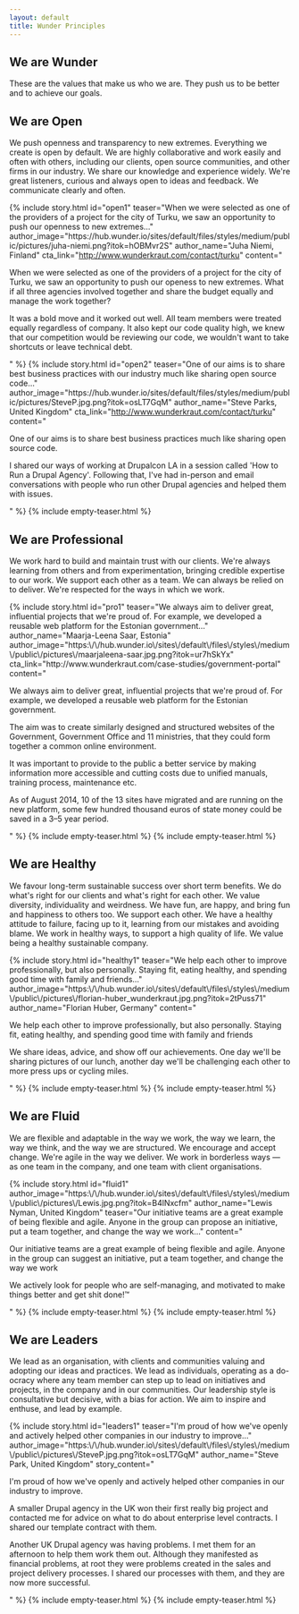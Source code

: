```yaml
---
layout: default
title: Wunder Principles
---
```


## We are Wunder

These are the values that make us who we are. They push us to be better and to achieve our goals.

## We are Open

We push openness and transparency to new extremes. Everything we create is open by default. We are highly collaborative and work easily and often with others, including our clients, open source communities, and other firms in our industry. We share our knowledge and experience widely. We're great listeners, curious and always open to ideas and feedback. We communicate clearly and often.

<div class="story-teaser__container">

  {% include story.html id="open1" teaser="When we were selected as one of the providers of a project for the city of Turku, we saw an opportunity to push our openness to new extremes…" author_image="https:\/\/hub.wunder.io\/sites\/default\/files\/styles\/medium\/public\/pictures\/juha-niemi.png?itok=hOBMvr2S" author_name="Juha Niemi, Finland" cta_link="http://www.wunderkraut.com/contact/turku" content="<p>When we were selected as one of the providers of a project for the city of Turku, we saw an opportunity to push our openess to new extremes. What if all three agencies involved together and share the budget equally and manage the work together?</p><p>It was a bold move and it worked out well. All team members were treated equally regardless of company. It also kept our code quality high, we knew that our competition would be reviewing our code, we wouldn't want to take shortcuts or leave technical debt.</p>" %}
  {% include story.html id="open2" teaser="One of our aims is to share best business practices with our industry much like sharing open source code…" author_image="https:\/\/hub.wunder.io\/sites\/default\/files\/styles\/medium\/public\/pictures\/SteveP.jpg.png?itok=osLT7GqM" author_name="Steve Parks, United Kingdom" cta_link="http://www.wunderkraut.com/contact/turku" content="<p>One of our aims is to share best business practices much like sharing open source code.</p><p>I shared our ways of working at Drupalcon LA in a session called 'How to Run a Drupal Agency'. Following that, I've had in-person and email conversations with people who run other Drupal agencies and helped them with issues.</p>" %}
  {% include empty-teaser.html %}

</div>

## We are Professional

We work hard to build and maintain trust with our clients. We're always learning from others and from experimentation, bringing credible expertise to our work. We support each other as a team. We can always be relied on to deliver. We're respected for the ways in which we work.

<div class="story-teaser__container">
  {% include story.html id="pro1" teaser="We always aim to deliver great, influential projects that we're proud of. For example, we developed a reusable web platform for the Estonian government…" author_name="Maarja-Leena Saar, Estonia" author_image="https:\/\/hub.wunder.io\/sites\/default\/files\/styles\/medium\/public\/pictures\/maarjaleena-saar.jpg.png?itok=ur7hSkYx" cta_link="http://www.wunderkraut.com/case-studies/government-portal" content="<p>We always aim to deliver great, influential projects that we're proud of. For example, we developed a reusable web platform for the Estonian government.</p><p>The aim was to create similarly designed and structured websites of the Government, Government Office and 11 ministries, that they could form together a common online environment.</p><p>It was important to provide to the public a better service by making information more accessible and cutting costs due to unified manuals, training process, maintenance etc.</p><p>As of August 2014, 10 of the 13 sites have migrated and are running on the new platform, some few hundred thousand euros of state money could be saved in a 3–5 year period.</p>" %}
  {% include empty-teaser.html %}
  {% include empty-teaser.html %}
</div>

## We are Healthy

We favour long-term sustainable success over short term benefits. We do what's right for our clients and what's right for each other. We value diversity, individuality and weirdness. We have fun, are happy, and bring fun and happiness to others too. We support each other. We have a healthy attitude to failure, facing up to it, learning from our mistakes and avoiding blame. We work in healthy ways, to support a high quality of life. We value being a healthy sustainable company.

<div class="story-teaser__container">
  {% include story.html id="healthy1" teaser="We help each other to improve professionally, but also personally. Staying fit, eating healthy, and spending good time with family and friends…" author_image="https:\/\/hub.wunder.io\/sites\/default\/files\/styles\/medium\/public\/pictures\/florian-huber_wunderkraut.jpg.png?itok=2tPuss71" author_name="Florian Huber, Germany" content="<p>We help each other to improve professionally, but also personally. Staying fit, eating healthy, and spending good time with family and friends</p><p>We share ideas, advice, and show off our achievements. One day we'll be sharing pictures of our lunch, another day we'll be challenging each other to more press ups or cycling miles.</p>" %}
  {% include empty-teaser.html %}
  {% include empty-teaser.html %}
</div>

## We are Fluid

We are flexible and adaptable in the way we work, the way we learn, the way we think, and the way we are structured. We encourage and accept change. We're agile in the way we deliver. We work in borderless ways — as one team in the company, and one team with client organisations.

<div class="story-teaser__container">
  {% include story.html id="fluid1" author_image="https:\/\/hub.wunder.io\/sites\/default\/files\/styles\/medium\/public\/pictures\/Lewis.jpg.png?itok=B4lNxcfm" author_name="Lewis Nyman, United Kingdom" teaser="Our initiative teams are a great example of being flexible and agile. Anyone in the group can propose an initiative, put a team together, and change the way we work…" content="<p>Our initiative teams are a great example of being flexible and agile. Anyone in the group can suggest an initiative, put a team together, and change the way we work</p><p>We actively look for people who are self-managing, and motivated to make things better and get shit done!™</p><p></p>" %}
  {% include empty-teaser.html %}
  {% include empty-teaser.html %}

</div>

## We are Leaders

We lead as an organisation, with clients and communities valuing and adopting our ideas and practices. We lead as individuals, operating as a do-ocracy where any team member can step up to lead on initiatives and projects, in the company and in our communities. Our leadership style is consultative but decisive, with a bias for action. We aim to inspire and enthuse, and lead by example.

<div class="story-teaser__container">
  {% include story.html id="leaders1" teaser="I'm proud of how we've openly and actively helped other companies in our industry to improve…" author_image="https:\/\/hub.wunder.io\/sites\/default\/files\/styles\/medium\/public\/pictures\/SteveP.jpg.png?itok=osLT7GqM" author_name="Steve Park, United Kingdom" story_content="<p>I'm proud of how we've openly and actively helped other companies in our industry to improve.</p><p>A smaller Drupal agency in the UK won their first really big project and contacted me for advice on what to do about enterprise level contracts. I shared our template contract with them.</p><p>Another UK Drupal agency was having problems. I met them for an afternoon to help them work them out. Although they manifested as financial problems, at root they were problems created in the sales and project delivery processes. I shared our processes with them, and they are now more successful.</p>" %}
  {% include empty-teaser.html %}
  {% include empty-teaser.html %}

</div>
